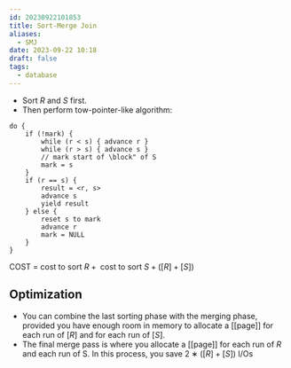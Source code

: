 ```yaml
---
id: 20230922101853
title: Sort-Merge Join
aliases:
  - SMJ
date: 2023-09-22 10:18
draft: false
tags:
  - database
---
```



- Sort $R$ and $S$ first. 
- Then perform tow-pointer-like algorithm: 

``` title="Join Tow Sorted Relation"
do {
	if (!mark) {
		while (r < s) { advance r }
		while (r > s) { advance s }
		// mark start of \block" of S
		mark = s
	}
	if (r == s) {
		result = <r, s>
		advance s
		yield result
	} else {
		reset s to mark
		advance r
		mark = NULL
	}
}
```

COST = $\text{cost to sort } R + \text{ cost to sort } S+ ([R] + [S])$

## Optimization

- You can combine the last sorting phase with the merging phase, provided you have enough room in memory to allocate a [[page]] for each run of $[R]$ and for each run of $[S]$.
- The final merge pass is where you allocate a [[page]] for each run of $R$ and each run of S. In this process, you save $2 ∗ ([R] + [S])$ I/Os